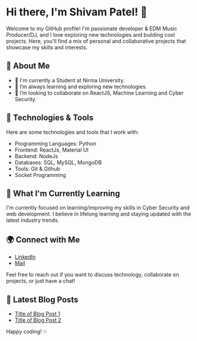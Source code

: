 # Hi there, I'm Shivam Patel! 👋

Welcome to my GitHub profile! I'm passionate developer & EDM Music Producer/DJ, and I love exploring new technologies and building cool projects. Here, you'll find a mix of personal and collaborative projects that showcase my skills and interests.

## 🚀 About Me

- 💼 I'm currently a Student at Nirma University.
- 🌱 I’m always learning and exploring new technologies.
- 👯 I’m looking to collaborate on ReactJS, Machine Learning and Cyber Security.

## 🔧 Technologies & Tools

Here are some technologies and tools that I work with:

- Programming Languages: Python
- Frontend: ReactJs, Material UI
- Backend: NodeJs
- Databases: SQL, MySQL, MongoDB
- Tools: Git & Github
- Socket Programming

## 🌱 What I'm Currently Learning

I'm currently focused on learning/improving my skills in Cyber Security and web development. I believe in lifelong learning and staying updated with the latest industry trends.

## 🌍 Connect with Me

- [LinkedIn](https://www.linkedin.com/in/your-linkedin-profile/)
- [Mail](shivam31033727484@gmail.com)
<!-- - [Portfolio](https://your-portfolio-website.com) -->

Feel free to reach out if you want to discuss technology, collaborate on projects, or just have a chat!


## 📝 Latest Blog Posts

<!-- BLOG-POST-LIST:START -->
- [Title of Blog Post 1](link-to-blog-post-1)
- [Title of Blog Post 2](link-to-blog-post-2)
<!-- BLOG-POST-LIST:END -->

Happy coding! ✨
